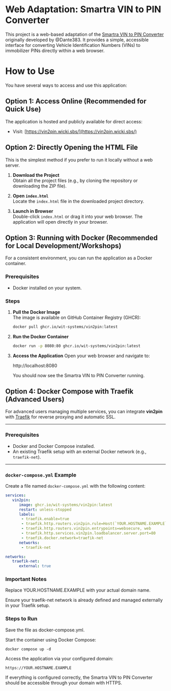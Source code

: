 # Web Adaptation: Smartra VIN to PIN Converter

This project is a web-based adaptation of the [Smartra VIN to PIN Converter](https://github.com/Dante383/smartra-vin-to-pin) originally developed by @Dante383. It provides a simple, accessible interface for converting Vehicle Identification Numbers (VINs) to immobilizer PINs directly within a web browser.

# How to Use

You have several ways to access and use this application:


## Option 1: Access Online (Recommended for Quick Use)

The application is hosted and publicly available for direct access:

- Visit: [https://vin2pin.wicki.sbs/](https://vin2pin.wicki.sbs/)


## Option 2: Directly Opening the HTML File

This is the simplest method if you prefer to run it locally without a web server.

1. **Download the Project**  
   Obtain all the project files (e.g., by cloning the repository or downloading the ZIP file).

2. **Open `index.html`**  
   Locate the `index.html` file in the downloaded project directory.

3. **Launch in Browser**  
   Double-click `index.html` or drag it into your web browser. The application will open directly in your browser.


## Option 3: Running with Docker (Recommended for Local Development/Workshops)

For a consistent environment, you can run the application as a Docker container.

### Prerequisites

- Docker installed on your system.

### Steps

1. **Pull the Docker Image**  
   The image is available on GitHub Container Registry (GHCR):
   ```bash
   docker pull ghcr.io/wit-systems/vin2pin:latest
   ```
2. **Run the Docker Container**
   ```bash
   docker run -p 8080:80 ghcr.io/wit-systems/vin2pin:latest
   ```
3. **Access the Application**
    Open your web browser and navigate to:

    http://localhost:8080

    You should now see the Smartra VIN to PIN Converter running.

## Option 4: Docker Compose with Traefik (Advanced Users)

For advanced users managing multiple services, you can integrate **vin2pin** with [Traefik](https://traefik.io/) for reverse proxying and automatic SSL.

---

### Prerequisites

- Docker and Docker Compose installed.
- An existing Traefik setup with an external Docker network (e.g., `traefik-net`).

---

### `docker-compose.yml` Example

Create a file named `docker-compose.yml` with the following content:
```yaml
services:
   vin2pin:
      image: ghcr.io/wit-systems/vin2pin:latest
      restart: unless-stopped
      labels:
       - traefik.enable=true
       - traefik.http.routers.vin2pin.rule=Host(`YOUR.HOSTNAME.EXAMPLE`)
       - traefik.http.routers.vin2pin.entrypoints=websecure, web
       - traefik.http.services.vin2pin.loadbalancer.server.port=80
       - traefik.docker.network=traefik-net
      networks:
       - traefik-net

networks:
   traefik-net:
      external: true
```

### Important Notes
Replace YOUR.HOSTNAME.EXAMPLE with your actual domain name.

Ensure your traefik-net network is already defined and managed externally in your Traefik setup.

### Steps to Run

Save the file as docker-compose.yml.

Start the container using Docker Compose:

    docker compose up -d

Access the application via your configured domain:

    https://YOUR.HOSTNAME.EXAMPLE

If everything is configured correctly, the Smartra VIN to PIN Converter should be accessible through your domain with HTTPS.
